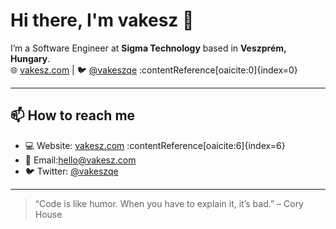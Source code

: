 # Hi there, I'm **vakesz** 👋

I’m a Software Engineer at **Sigma Technology** based in **Veszprém, Hungary**.  
🌐 [vakesz.com](https://vakesz.com) | 🐦 [@vakeszqe](https://twitter.com/vakeszqe) :contentReference[oaicite:0]{index=0}

---

## 📫 How to reach me

- 💻 Website: [vakesz.com](https://vakesz.com) :contentReference[oaicite:6]{index=6}  
- 📧 Email:hello@vakesz.com
- 🐦 Twitter: [@vakeszqe](https://twitter.com/vakeszqe)

---

> “Code is like humor. When you have to explain it, it’s bad.” – Cory House
